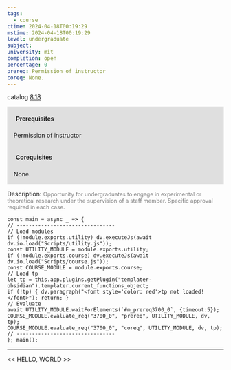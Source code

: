 ```yaml
---
tags:
  - course
ctime: 2024-04-18T00:19:29
mstime: 2024-04-18T00:19:29
level: undergraduate
subject: 
university: mit
completion: open
percentage: 0
prereq: Permission of instructor
coreq: None.
---
```


catalog [8.18](http://student.mit.edu/catalog/m8a.html#8.18)

<span style="display: block; padding: 15px; background-color: rgb(100, 100, 100, 0.2);"><font id="m_prereq3700_0" style="display: block; font-family: Arial, sans-serif; font-weight: bold; padding: 5px">Prerequisites</font><br><span id="prereq3700_0">Permission of instructor</span></span>
<span style="display: block; padding: 15px; background-color: rgb(100, 100, 100, 0.2);"><font id="m_coreq3700_0" style="display: block; font-family: Arial, sans-serif; font-weight: bold; padding: 5px">Corequisites</font><br><span id="coreq3700_0">None.</span></span>

<font style="">Description:</font>
<font style="color: grey; font-size: 0.8rem;">Opportunity for undergraduates to engage in experimental or theoretical research under the supervision of a staff member. Specific approval required in each case.</font>

```dataviewjs
const main = async _ => {
// --------------------------------
// Load modules
if (!module.exports.utility) dv.executeJs(await dv.io.load("Scripts/utility.js"));
const UTILITY_MODULE = module.exports.utility;
if (!module.exports.course) dv.executeJs(await dv.io.load("Scripts/course.js"));
const COURSE_MODULE = module.exports.course;
// Load tp
let tp = this.app.plugins.getPlugin("templater-obsidian").templater.current_functions_object;
if (!tp) { dv.paragraph("<font style='color: red'>tp not loaded!</font>"); return; }
// Evaluate
await UTILITY_MODULE.waitForElements(`#m_prereq3700_0`, {timeout:5});
COURSE_MODULE.evaluate_req("3700_0", "prereq", UTILITY_MODULE, dv, tp);
COURSE_MODULE.evaluate_req("3700_0", "coreq", UTILITY_MODULE, dv, tp);
// --------------------------------
}; main();
```

---

<< HELLO, WORLD >>
